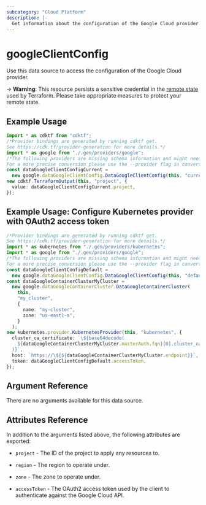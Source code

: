 ```yaml
---
subcategory: "Cloud Platform"
description: |-
  Get information about the configuration of the Google Cloud provider.
---
```


# googleClientConfig

Use this data source to access the configuration of the Google Cloud provider.

\-> **Warning**: This resource persists a sensitive credential in the [remote state](https://www.terraform.io/language/state/sensitive-data) used by Terraform.
Please take appropriate measures to protect your remote state.

## Example Usage

```typescript
import * as cdktf from "cdktf";
/*Provider bindings are generated by running cdktf get.
See https://cdk.tf/provider-generation for more details.*/
import * as google from "./.gen/providers/google";
/*The following providers are missing schema information and might need manual adjustments to synthesize correctly: google.
For a more precise conversion please use the --provider flag in convert.*/
const dataGoogleClientConfigCurrent =
  new google.dataGoogleClientConfig.DataGoogleClientConfig(this, "current", {});
new cdktf.TerraformOutput(this, "project", {
  value: dataGoogleClientConfigCurrent.project,
});

```

## Example Usage:  Configure Kubernetes provider with OAuth2 access token

```typescript
/*Provider bindings are generated by running cdktf get.
See https://cdk.tf/provider-generation for more details.*/
import * as kubernetes from "./.gen/providers/kubernetes";
import * as google from "./.gen/providers/google";
/*The following providers are missing schema information and might need manual adjustments to synthesize correctly: kubernetes, google.
For a more precise conversion please use the --provider flag in convert.*/
const dataGoogleClientConfigDefault =
  new google.dataGoogleClientConfig.DataGoogleClientConfig(this, "default", {});
const dataGoogleContainerClusterMyCluster =
  new google.dataGoogleContainerCluster.DataGoogleContainerCluster(
    this,
    "my_cluster",
    {
      name: "my-cluster",
      zone: "us-east1-a",
    }
  );
new kubernetes.provider.KubernetesProvider(this, "kubernetes", {
  cluster_ca_certificate: `\${base64decode(
    ${dataGoogleContainerClusterMyCluster.masterAuth.fqn}[0].cluster_ca_certificate,
  )}`,
  host: `https://\${${dataGoogleContainerClusterMyCluster.endpoint}}`,
  token: dataGoogleClientConfigDefault.accessToken,
});

```

## Argument Reference

There are no arguments available for this data source.

## Attributes Reference

In addition to the arguments listed above, the following attributes are exported:

*   `project` - The ID of the project to apply any resources to.

*   `region` - The region to operate under.

*   `zone` - The zone to operate under.

*   `accessToken` - The OAuth2 access token used by the client to authenticate against the Google Cloud API.
